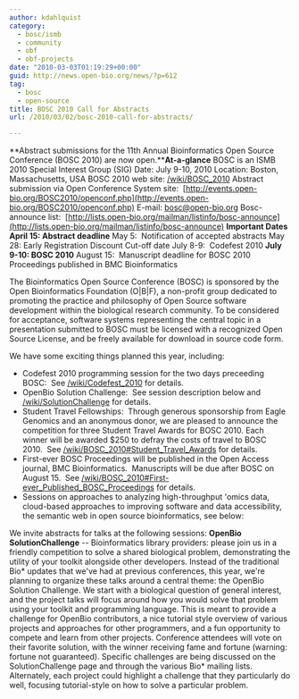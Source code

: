 ```yaml
---
author: kdahlquist
category:
  - bosc/ismb
  - community
  - obf
  - obf-projects
date: "2010-03-03T01:19:29+00:00"
guid: http://news.open-bio.org/news/?p=612
tag:
  - bosc
  - open-source
title: BOSC 2010 Call for Abstracts
url: /2010/03/02/bosc-2010-call-for-abstracts/

---
```

**Abstract submissions for the 11th Annual Bioinformatics Open Source Conference (BOSC 2010) are now open.****At-a-glance**
BOSC is an ISMB 2010 Special Interest Group (SIG)
Date: July 9-10, 2010
Location: Boston, Massachusetts, USA
BOSC 2010 web site: [/wiki/BOSC\_2010](/wiki/BOSC_2010)
Abstract submission via Open Conference System site:  [http://events.open-bio.org/BOSC2010/openconf.php](http://events.open-bio.org/BOSC2010/openconf.php)
E-mail: bosc@open-bio.org
Bosc-announce list:  [http://lists.open-bio.org/mailman/listinfo/bosc-announce](http://lists.open-bio.org/mailman/listinfo/bosc-announce) **Important Dates** **April 15: Abstract deadline**
May 5:  Notification of accepted abstracts
May 28: Early Registration Discount Cut-off date
July 8-9:  Codefest 2010
**July 9-10: BOSC 2010**
August 15:  Manuscript deadline for BOSC 2010 Proceedings published in BMC Bioinformatics

The Bioinformatics Open Source Conference (BOSC) is sponsored by the Open Bioinformatics Foundation (O\|B\|F), a non-profit group dedicated to promoting the practice and philosophy of Open Source software development within the biological research community. To be considered for acceptance, software systems representing the central topic in a presentation submitted to BOSC must be licensed with a recognized Open Source License, and be freely available for download in source code form.

We have some exciting things planned this year, including:

- Codefest 2010 programming session for the two days preceeding BOSC:  See [/wiki/Codefest\_2010](/wiki/Codefest_2010) for details.
- OpenBio Solution Challenge:  See session description below and [/wiki/SolutionChallenge](/wiki/SolutionChallenge) for details.
- Student Travel Fellowships:  Through generous sponsorship from Eagle Genomics and an anonymous donor, we are pleased to announce the competition for three Student Travel Awards for BOSC 2010. Each winner will be awarded $250 to defray the costs of travel to BOSC 2010.  See [/wiki/BOSC\_2010#Student\_Travel\_Awards](/wiki/BOSC_2010#Student_Travel_Awards) for details.
- First-ever BOSC Proceedings will be published in the Open Access journal, BMC Bioinformatics.  Manuscripts will be due after BOSC on August 15.  See [/wiki/BOSC\_2010#First-ever\_Published\_BOSC\_Proceedings](/wiki/BOSC_2010#First-ever_Published_BOSC_Proceedings) for details.
- Sessions on approaches to analyzing high-throughput 'omics data, cloud-based approaches to improving software and data accessibility, the semantic web in open source bioinformatics, see below:

We invite abstracts for talks at the following sessions: **OpenBio SolutionChallenge** \-\- Bioinformatics library providers: please join us in a friendly competition to solve a shared biological problem, demonstrating the utility of your toolkit alongside other developers. Instead of the traditional Bio\* updates that we've had at previous conferences, this year, we're planning to organize these talks around a central theme: the OpenBio Solution Challenge. We start with a biological question of general interest, and the project talks will focus around how you would solve that problem using your toolkit and programming language. This is meant to provide a challenge for OpenBio contributors, a nice tutorial style overview of various projects and approaches for other programmers, and a fun opportunity to compete and learn from other projects. Conference attendees will vote on their favorite solution, with the winner receiving fame and fortune (warning: fortune not guaranteed). Specific challenges are being discussed on the SolutionChallenge page and through the various Bio\* mailing lists. Alternately, each project could highlight a challenge that they particularly do well, focusing tutorial-style on how to solve a particular problem.
